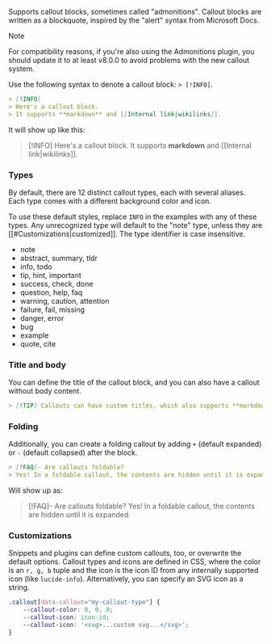 Supports callout blocks, sometimes called "admonitions". Callout blocks are written as a blockquote, inspired by the "alert" syntax from Microsoft Docs.



> [!NOTE]
> For compatibility reasons, if you're also using the Admonitions plugin, you should update it to at least v8.0.0 to avoid problems with the new callout system.

Use the following syntax to denote a callout block: `> [!INFO]`.

```markdown
> [!INFO]
> Here's a callout block.
> It supports **markdown** and [[Internal link|wikilinks]].
```

It will show up like this:
> [!INFO]
> Here's a callout block.
> It supports **markdown** and [[Internal link|wikilinks]].

### Types

By default, there are 12 distinct callout types, each with several aliases. Each type comes with a different background color and icon.

To use these default styles, replace `INFO` in the examples with any of these types. Any unrecognized type will default to the "note" type, unless they are [[#Customizations|customized]]. The type identifier is case insensitive.

- note
- abstract, summary, tldr
- info, todo
- tip, hint, important
- success, check, done
- question, help, faq
- warning, caution, attention
- failure, fail, missing
- danger, error
- bug
- example
- quote, cite

### Title and body

You can define the title of the callout block, and you can also have a callout without body content.

```markdown
> [!TIP] Callouts can have custom titles, which also supports **markdown**!
```

### Folding

Additionally, you can create a folding callout by adding `+` (default expanded) or `-` (default collapsed) after the block.

```markdown
> [!FAQ]- Are callouts foldable?
> Yes! In a foldable callout, the contents are hidden until it is expanded.
```

Will show up as:

> [!FAQ]- Are callouts foldable?
> Yes! In a foldable callout, the contents are hidden until it is expanded.

### Customizations

Snippets and plugins can define custom callouts, too, or overwrite the default options. Callout types and icons are defined in CSS, where the color is an `r, g, b` tuple and the icon is the icon ID from any internally supported icon (like `lucide-info`). Alternatively, you can specify an SVG icon as a string.

```CSS
.callout[data-callout="my-callout-type"] {
    --callout-color: 0, 0, 0;
    --callout-icon: icon-id;
    --callout-icon: '<svg>...custom svg...</svg>';
}
```
